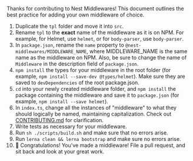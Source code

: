 Thanks for contributing to Nest Middlewares! This document outlines the best practice for adding your own middleware of choice.

1. Duplicate the `tpl` folder and move it into `src`.
1. Rename `tpl` to the **exact** name of the middleware as it is on NPM. For example, for Helmet, use `helmet`, or for `body-parser`, use `body-parser`.
1. In `package.json`, rename the `name` property to `@nest-middlewares/MIDDLEWARE_NAME`, where MIDDLEWARE_NAME is the same name as the middleware on NPM. Also, be sure to change the name of `Middleware` in the description field of `package.json`.
1. `npm install` the types for your middleware in the root folder (for example, `npm install --save-dev @types/helmet`). Make sure they are saved to `devDependencies` of the root package.json.
1. `cd` into your newly created middleware folder, and `npm install` the package containing the middleware and save it to `package.json` (for example, `npm install --save helmet`).
1. In `index.ts`, change all the instances of "middleware" to what they should logically be named, maintaining capitalization. Check out [CONTRIBUTING.md](../CONTRIBUTING.md) for clarification.
1. Write tests as necessary for your middleware.
1. Run `sh ./scripts/build.sh` and make sure that no errors arise.
1. Run `lerna clean && lerna bootstrap` and make sure no errors arise.
1. 🎉 Congratulations! You've made a middleware! File a pull request, and sit back and look at your great work.
